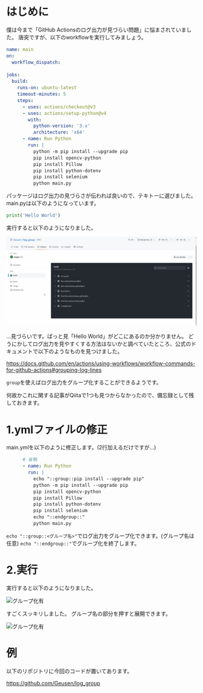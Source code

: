 <!--
title:   【GitHub Actions】ログ出力をグループ化する
tags:    GitHubActions,備忘録,初心者
id:      ab24d8e571587fa0ef13
private: true
-->

# はじめに

僕は今まで「GitHub Actionsのログ出力が見づらい問題」に悩まされていました。
唐突ですが、以下のworkflowを実行してみましょう。

```yml:main.yml
name: main
on:
  workflow_dispatch:

jobs:
  build:
    runs-on: ubuntu-latest
    timeout-minutes: 5
    steps:
      - uses: actions/checkout@v3
      - uses: actions/setup-python@v4
        with:
          python-version: '3.x'
          architecture: 'x64'
      - name: Run Python
        run: |
          python -m pip install --upgrade pip
          pip install opencv-python
          pip install Pillow
          pip install python-dotenv
          pip install selenium
          python main.py
```

パッケージはログ出力の見づらさが伝われば良いので、テキトーに選びました。
main.pyは以下のようになっています。

```python:main.py
print('Hello World')
```

実行すると以下のようになりました。

![グループ化無](image/log_group/group_n.gif)

...見づらいです。ぱっと見「Hello World」がどこにあるのか分かりません。
どうにかしてログ出力を見やすくする方法はないかと調べていたところ、公式のドキュメントで以下のようなものを見つけました。

https://docs.github.com/en/actions/using-workflows/workflow-commands-for-github-actions#grouping-log-lines

```group```を使えばログ出力をグループ化することができるようです。

何故かこれに関する記事がQiitaで1つも見つからなかったので、備忘録として残しておきます。

# 1.ymlファイルの修正

main.ymlを以下のように修正します。(2行加えるだけですが...)

```yml:main.yml
      # 省略
      - name: Run Python
        run: |
          echo "::group::pip install --upgrade pip"
          python -m pip install --upgrade pip
          pip install opencv-python
          pip install Pillow
          pip install python-dotenv
          pip install selenium
          echo "::endgroup::"
          python main.py
```

```echo "::group::<グループ名>"```でログ出力をグループ化できます。(グループ名は任意)
```echo "::endgroup::"```でグループ化を終了します。

# 2.実行

実行すると以下のようになりました。

![グループ化有](image/log_group/group.png)

すごくスッキリしました。
グループ名の部分を押すと展開できます。

![グループ化有](image/log_group/group_y.gif)

# 例

以下のリポジトリに今回のコードが置いてあります。

https://github.com/Geusen/log_group

